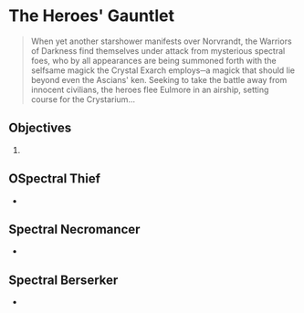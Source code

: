 # The Heroes' Gauntlet

> When yet another starshower manifests over Norvrandt, the Warriors of Darkness find themselves under attack from mysterious spectral foes, who by all appearances are being summoned forth with the selfsame magick the Crystal Exarch employs─a magick that should lie beyond even the Ascians' ken. Seeking to take the battle away from innocent civilians, the heroes flee Eulmore in an airship, setting course for the Crystarium...

## Objectives

1.

## OSpectral Thief

- 

## Spectral Necromancer

- 

## Spectral Berserker

-
